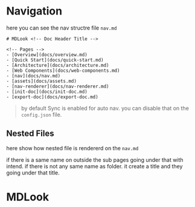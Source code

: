 # Navigation

here you can see the nav structre file `nav.md`

```
# MDLook <!-- Doc Header Title -->

<!-- Pages -->
- [Overview](docs/overview.md)
- [Quick Start](docs/quick-start.md)
- [Architecture](docs/architecture.md)
- [Web Components](docs/web-components.md)
- [nav](docs/nav.md)
- [assets](docs/assets.md)
- [nav-renderer](docs/nav-renderer.md)
- [init-doc](docs/init-doc.md)
- [export-doc](docs/export-doc.md)

```

> by default Sync is enabled for auto nav. you can disable that on the `config.json` file.

## Nested Files

here show how nested file is rendererd on the `nav.md`

if there is a same name on outside the sub pages going under that with intend.
if there is not any same name as folder. it create a title and they going under that title.

# MDLook
